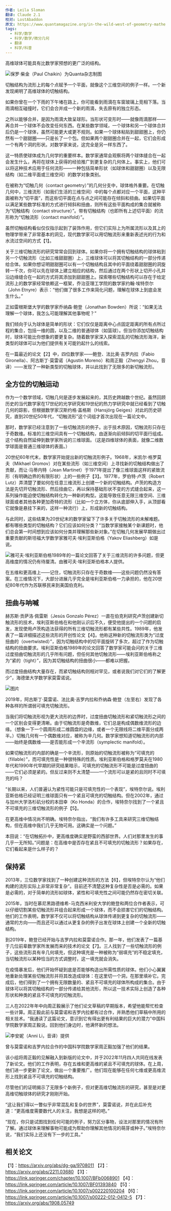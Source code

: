 ```yaml
---
作者: Leila Sloman
翻译: Claude 2.1
校对: LostAbaddon
原文: https://www.quantamagazine.org/in-the-wild-west-of-geometry-mathematicians-redefine-the-sphere-20231107/
tags:
  - 科学/数学
  - 科学/数学/微分几何
  - 翻译
  - 科学/科普
---
```

高维球体可能具有比数学家预想的更广泛的结构。

![保罗·柴金（Paul Chaikin）为Quanta杂志制图](https://mmbiz.qpic.cn/sz_mmbiz_png/jkFDUC8sfgD4c1FkjuxUhFpZYXgb1fiborUepRgdXAFWJNsOWXneyTlUPMwStZc6wg4hvZX8DK5Oc3VqKraJia1Q/640?wx_fmt=png&wxfrom=5&wx_lazy=1&wx_co=1)

切触结构为流形上的每个点赋予一个平面，就像这个三维空间的例子一样。一个新发现阐明了高维球体的切触结构。

如果你曾在一个下雨的下午堵在路上，你可能看到雨滴在车窗玻璃上竞相下落。当雨滴相互碰撞时，它们会合并成一个新的雨滴，失去原有的独立形态。

之所以能够合并，是因为雨滴大致呈球形。当形状可变形时——就像雨滴那样——再合并一个球体不会改变任何东西。在某些数学领域，一个球体和另一个球体合并后仍是一个球体，虽然可能更大或更不规则。如果一个球体粘贴到甜甜圈上，你仍然有一个甜甜圈——只是长了一个包。但如果两个甜甜圈合并在一起，它们会形成一个有两个洞的形状。对数学家来说，这完全是另一样东西了。

这一特质使球体成为几何学的重要样本。数学家通常会观察将两个球体缝合在一起会发生什么，再将在球体上获得的经验推广到更复杂的几何体上。事实上，他们可以将这种技术应用于任何流形——一种包括简单形状（如球体和甜甜圈）以及无限结构（如二维平面或三维空间）的数学对象类别。

在被称为“切触几何（contact geometry）”的几何分支中，球体格外重要。在切触几何中，三维流形（如我们生活的三维空间）中的每个点都对应一个平面，这种平面被称为“切平面”，而这些切平面在点与点之间可能存在倾斜和扭曲。如果切平面以满足某些数学标准的方式进行倾斜和扭曲，则所有这些平面构成的集合就被称为“切触结构（contact structure）”。带有切触结构（也即所有上述切平面）的流形称为“切触流形（contact manifold）”。

虽然切触结构看似仅仅指示起到了装饰作用，但它们实际上为所属流形以及其上的物理学带来了非常基本的洞见，现代数学家可以用切触流形来重新表述光的行为和水流过空间的方式【1】。

关于三维切触流形的研究常常会回到球体。如果你将一个拥有切触结构的球体粘到另一个切触流形（比如三维甜甜圈）上，三维球体可以将其切触结构的一部分传递给合体。如果你想证明甜甜圈可以有一个切触结构且其中的平面绕着甜甜圈的洞旋转一千次，你可以先在球体上建立相应的结构，然后通过在两个形状上切开小孔并沿边缘缝合在一起的方式将其添加到甜甜圈上。探索哪些切触结构可以存在于给定流形上的数学家经常依赖这一框架，乔治亚理工学院的数学家约翰·埃特奈尔（John Etnyre）表示：“他们做了很多工作来简化问题，理解在球体上到底会发生什么。”

正如雷根斯堡大学的数学家乔纳森·鲍登（Jonathan Bowden）所说：“如果无法理解一个球体，我怎么可能理解其他事物呢？”

我们倾向于认为球体是简单的形状：它们仅仅是距离中心点固定距离的所有点所过程的集合，包括一维的圆，以及二维的普通球体（如篮球）。但当你添加切触结构时，球体可能比你想象的要更复杂。随着数学家深入探索混乱的切触流形海洋，新类型的球体可以为他们提供有关可能钓起什么的线索。

在一篇最近的论文【2】中，四位数学家——鲍登、法比奥·吉罗内拉（Fabio Gironella）、阿古斯丁·莫雷诺（Agustin Moreno）和周正毅（Zhengyi Zhou，音译）——发现了一种新类型的切触球体，并以此找到了无限多的新切触流形。

## 全方位的切触运动

作为一个数学领域，切触几何是逐步发展起来的，其历史跨越数个世纪。虽然回顾历史的当代数学家在17世纪的光学研究和19世纪的热力学研究中就已经看到了切触几何的踪影，但根据数学家汉斯约格·盖格斯（Hansjörg Geiges）对此的历史研究，直到20世纪50年代，“切触流形”这个词组才首次出现在一篇论文中。

那时，数学家已经注意到了一些切触流形的例子。出于技术原因，切触流形只存在于奇数维。标准的三维空间具有一个切触结构，由逐渐向前倾斜的切平面行组成。这个结构自然延伸到数学家所说的三维球面。（这是四维球体的表面，就像二维数学球面是普通三维球体的表面。）

20世纪60年代末，数学家开始提出新的切触流形例子。1968年，米凯尔·格罗莫夫（Mikhael Gromov）对在某些流形（如三维空间）上寻找新的切触结构做出了贡献，而让·马蒂内特（Jean Martinet）于1971年提出了像三维球面这样的紧致流形（有明确边界的有限形状）上的一些例子【3】。1977年，罗伯特·卢茨（Robert Lutz）弄清楚了要如何在任意三维流形上创建一个新的切触结构。卢茨的构造方法是先切开切触流形、然后扭曲它，再以保持基础形状不变的方式缝合起来，这一系列操作能迫使切触结构转化为一种新的构型。这能导致任意无限三维空间、三维球面或者其他各种更加奇特的流形（比如一个立方体，你从底部伸入手，从顶部看它就像是悬挂下来的，这样一种流行）上，形成新的切触结构。

与此同时，这些结果为20世纪末的数学家留下了许多关于切触流形的未解难题。都有哪些类型的切触结构？它们应该如何分类？“当数学家接触某个新课题时，他们总会第一时间想到应该如何分类并理解那些新对象。”在切触几何发展早期做出过重要贡献的斯坦福大学数学家雅可夫·埃利亚斯伯格（Yakov Eliashberg）如是说。

![雅可夫·埃利亚斯伯格1989年的一篇论文回答了关于三维流形的许多问题，但更高维度的情况仍有待厘清。由雅可夫·埃利亚斯伯格本人提供。](https://mmbiz.qpic.cn/sz_mmbiz_png/jkFDUC8sfgD4c1FkjuxUhFpZYXgb1fiboicjiaoE4LUVhzxnUTHGkMvnZtC5541rBGnV2ZQYxN9uJwQickibOZCJ8YQ/640?wx_fmt=png&wxfrom=5&wx_lazy=1&wx_co=1)

在五维和更高维上——记住，切触流形只存在于奇数维——这些问题仍然没有答案。在三维情况下，大部分进展几乎完全是埃利亚斯伯格一力承担的，他在20世纪80年代作为苏联移民来到美国伯克利。

## 扭曲与呐喊

赫苏斯·贡萨洛·佩雷斯（Jesús Gonzalo Pérez）一直在伯克利研究卢茨创建新切触流形的技术，埃利亚斯伯格在和他刚认识后不久，便受他提出的一个问题的启发，发现使用卢茨构造法获得的所有三维切触流形都有某些共性。1989年，他发表了一篇详细描述这些流形的开创性论文【4】。他称这种新的切触流形类为“过度扭曲的（overtwisted）”，因为切触结构中的切平面旋转了多次，超过了作为切触结构的扭曲要求。埃利亚斯伯格1989年的论文回答了数学家可能会问的关于三维过度扭曲切触流形的几乎所有问题，但任何其他切触流形——埃利亚斯伯格称之为“紧的（tight）”，因为其切触结构的扭曲很小——都难以把握。

而过度扭曲结构大量存在，而紧切触结构则相对罕见，或者说我们对它们的了解更少”，海德堡大学数学家莫雷诺说。

![图片](https://mmbiz.qpic.cn/sz_mmbiz_png/jkFDUC8sfgD4c1FkjuxUhFpZYXgb1fiboKLicrypdnTAP0MwFuRE7CLWYGic0TTGJEZUzH9ibT4Nia22S3dicff1ZTpg/640?wx_fmt=png&wxfrom=5&wx_lazy=1&wx_co=1)

2019年，阿古斯丁·莫雷诺、法比奥·吉罗内拉和乔纳森·鲍登（左至右）发现了各种各样的所谓弱可填充切触流形。

当我们将切触流形视为更大流形的边界时，过度扭曲切触流形和紧切触流形之间的一个区别会变得更清晰。由于切触流形是奇数维，它们总是构成偶数维流形的边缘。（想象一下一个圆周形成二维圆盘的边缘，或者一个无限线将二维平面分成两半。）切触几何有一个偶数维对应，被称为辛几何。数学家想知道切触流形的内部——始终是偶数维——是否能形成一个辛流形（symplectic manifold）。

如果切触流形的内部的确是一个辛流形，则原始的切触流形被称为“可填充的（fillable）”，而可填充性是一种很特殊的性质。埃利亚斯伯格和格罗莫夫在1980年代和1990年代早期的研究结果暗示，可填充的切触流形不可能是过度扭曲的——它们必须是紧的。但反过来则不太清楚——一个流形可以是紧的且同时不可填充的吗？

“长期以来，人们普遍认为紧性可能只是可填充性的一个表现”，埃特奈尔说。埃利亚斯伯格已经证明三维球面只有一个紧且可填充的切触结构。但在2002年，通过与加州大学洛杉矶分校的本田幸（Ko Honda）的合作，埃特奈尔找到了一个紧且不可填充的三维切触流形的例子【5】。

在更高维中情况尚不明确。埃特奈尔指出，“我们有许多工具来研究三维切触结构，但在高维中我们几乎无物可用。这确实是一个问题。”

本田说：“在切触拓扑中，更高维度确实是野蛮的西部世界。人们对那里发生的事几乎一无所知。”问题是：在高维中是否存在紧且不可填充的切触流形？如果存在，它们看起来是什么样子的？

## 保持紧

2013年，三位数学家找到了一种创建这种流形的方法【6】，但埃特奈尔认为“他们构建的流形实际上非常非常复杂”。目前还不清楚这种复杂性是否是必需的。如果是必需的，对于简单的流形如球体，紧性和可填充性之间可能仍然存在密切关联。

2015年，当时在慕尼黑路德维希-马克西米利安大学的鲍登和两位合作者表示，可以仔细切割某些切触流形并组合起来形成一个球体，而不会损害它们的切触结构。他们的工作表明，数学家不仅可以将切触结构从球体传递到更复杂的切触流形——通常的方向——而且还可以通过从更复杂的例子出发在球体上创建一个全新的切触结构。

到2019年，鲍登已经开始与吉罗内拉和莫雷诺合作。那一年，他们发表了一篇基于几位前辈数学家所发展而来的技术的论文【7】。三人找到了一些切触流形的例子，这些流形具有辛几何填充，但这种填充是一种被称为“弱填充”的不稳定填充，当切触流形以某种恰当的方式调整时，这一填充就会消失。

在疫情暴发后，他们开始怀疑到底是否能够构造出所需性质的球体。他们小心翼翼地重新处理某些切触流形并将其改造成球体：在这里切一个洞，在那里填补它。完成后，他们得到了一个拥有无限数量的、紧且不可填充的球体所构成的集合。由于球体可以将其切触结构的一部分传递给其他流形，所以这一技术实际上创造了各种形状和种类的紧且不可填充的切触流形。

三人在2022年年中向周正毅展示了他们论文草稿的早期版本，希望他能帮忙检查一些计算。周正毅此前与莫雷诺和吉罗内拉都有过合作，并熟悉他们草稿中所用的相关技术。“我通读了这篇论文，意识到它有得出更有利结果的巨大的潜力”中国科学院数学家周正毅说。回到他们身边时，他满怀新的想法。

![李安妮（Anni Li，音译）提供](https://mmbiz.qpic.cn/sz_mmbiz_png/jkFDUC8sfgD4c1FkjuxUhFpZYXgb1fiboMVJsEFdshdSUZyubvo5uMQb7VopGuBk6YetXL6XMTlS111zg1EGCrw/640?wx_fmt=png&wxfrom=5&wx_lazy=1&wx_co=1)

曾与莫雷诺和吉罗内拉合作的中国科学院数学家周正毅加强了他们的结果。  

该小组将周正毅的见解融入到新版的论文中，并于2022年11月四人共同在线发表了新论文。他们的工作表明，存在五维和更高维的紧且不可填充的球体。在上周，他们进一步更新了论文，做出一个重要推广。他们现在能够在任何七维或更高维流形上找到紧且不可填充的切触结构。

尽管他们的证明揭示了无限多个新例子，但对更高维切触流形的研究，甚至是对更高维切触球体的研究才刚刚开始。

“这让我们得以一瞥似乎非常混乱和复杂的世界”，莫雷诺说，并在此后补充道：“更高维度需要数代人的关注，我想是这样的吧。”

“现在，你只是试图找到任何可能的例子，努力区分事物，设法对那里的情况有所了解。通过球体来理解事物可能成为帮助你理解其他情况的萌芽或种子。”埃特奈尔说，“我们实际上还没有下一步的工具。”

## 相关论文

【1】：https://arxiv.org/abs/dg-ga/9708011
【2】：https://arxiv.org/abs/2211.03680
【3】：https://link.springer.com/chapter/10.1007/BFb0068901
【4】：https://link.springer.com/article/10.1007/BF01393840
【5】：https://link.springer.com/article/10.1007/s002220100204
【6】：https://link.springer.com/article/10.1007/s00222-012-0412-5
【7】：https://arxiv.org/abs/1908.05749
